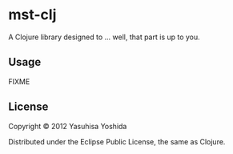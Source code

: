 # mst-clj

A Clojure library designed to ... well, that part is up to you.

## Usage

FIXME

## License

Copyright © 2012 Yasuhisa Yoshida

Distributed under the Eclipse Public License, the same as Clojure.
